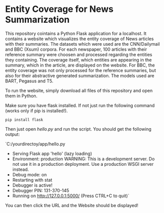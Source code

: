 # Entity Coverage for News Summarization

This repository cointains a Python Flask application for a localhost. It contains a website which visualizes the entity coverage of News articles with their summaries. 
The datasets which were used are the CNN/Dailymail and BBC (Xsum) corpora. For each newspaper, 100 articles with their reference summary were choosen and processed regarding the entities they containing. The coverage itself, which entities are appearing in the summary, which in the article, are displayed on the website.
For BBC, the entity coverage was not only processed for the reference summaries, but also for their abstractive generated summarization. The models used are BART, Pegasus and T5.

To run the website, simply download all files of this repository and open them in Python.

Make sure you have flask installed. If not just run the following command (works only if pip is installed!).

`pip install flask`

Then just open _hello.py_ and run the script.
You should get the following output:

`C:/yourdirectoy/app/hello.py
 * Serving Flask app 'hello' (lazy loading)
 * Environment: production
   WARNING: This is a development server. Do not use it in a production deployment.
   Use a production WSGI server instead.
 * Debug mode: on
 * Restarting with stat
 * Debugger is active!
 * Debugger PIN: 131-370-145
 * Running on http://127.0.0.1:5000/ (Press CTRL+C to quit)`

You can then click the URL and the Website should be displayed!

